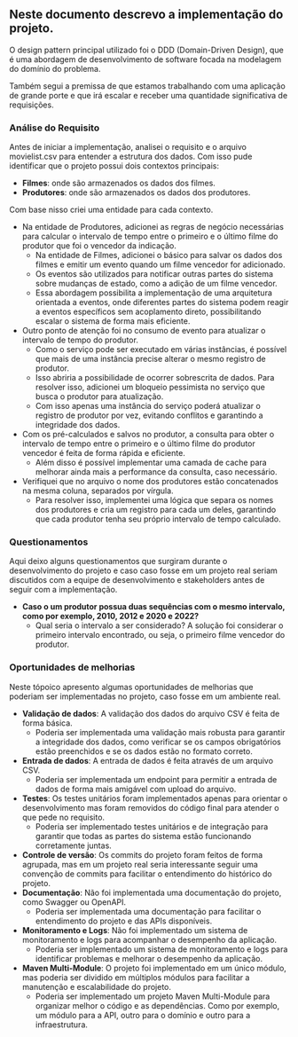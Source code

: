 ## Neste documento descrevo a implementação do projeto.
O design pattern principal utilizado foi o DDD (Domain-Driven Design), 
que é uma abordagem de desenvolvimento de software focada na modelagem do domínio do problema.

Também segui a premissa de que estamos trabalhando com uma aplicação de grande porte e que irá escalar e receber uma quantidade significativa de requisições.


### Análise do Requisito
Antes de iniciar a implementação, analisei o requisito e o arquivo movielist.csv para entender a estrutura dos dados.
Com isso pude identificar que o projeto possui dois contextos principais:
- **Filmes**: onde são armazenados os dados dos filmes.
- **Produtores**: onde são armazenados os dados dos produtores.

Com base nisso criei uma entidade para cada contexto.
* Na entidade de Produtores, adicionei as regras de negócio necessárias para calcular o intervalo de tempo entre o primeiro e o último filme do produtor que foi o vencedor da indicação.
  * Na entidade de Filmes, adicionei o básico para salvar os dados dos filmes e emitir um evento quando um filme vencedor for adicionado.
  * Os eventos são utilizados para notificar outras partes do sistema sobre mudanças de estado, como a adição de um filme vencedor.
  * Essa abordagem possibilita a implementação de uma arquitetura orientada a eventos, onde diferentes partes do sistema podem reagir a eventos específicos sem acoplamento direto,
  possibilitando escalar o sistema de forma mais eficiente.
* Outro ponto de atenção foi no consumo de evento para atualizar o intervalo de tempo do produtor. 
  * Como o serviço pode ser executado em várias instâncias, é possível que mais de uma instância precise alterar o mesmo registro de produtor.
  * Isso abriria a possibilidade de ocorrer sobrescrita de dados. Para resolver isso, adicionei um bloqueio pessimista no serviço que busca o produtor para atualização. 
  * Com isso apenas uma instância do serviço poderá atualizar o registro de produtor por vez, evitando conflitos e garantindo a integridade dos dados.
* Com os pré-calculados e salvos no produtor, a consulta para obter o intervalo de tempo entre o primeiro e o último filme do produtor vencedor é feita de forma rápida e eficiente.
  * Além disso é possível implementar uma camada de cache para melhorar ainda mais a performance da consulta, caso necessário.
* Verifiquei que no arquivo o nome dos produtores estão concatenados na mesma coluna, separados por vírgula.
  * Para resolver isso, implementei uma lógica que separa os nomes dos produtores e cria um registro para cada um deles, garantindo que cada produtor tenha seu próprio intervalo de tempo calculado.

### Questionamentos
Aqui deixo alguns questionamentos que surgiram durante o desenvolvimento do projeto
e caso caso fosse em um projeto real seriam discutidos com a equipe de desenvolvimento e stakeholders antes de seguir com a implementação.
* **Caso o um produtor possua duas sequências com o mesmo intervalo, como por exemplo, 2010, 2012 e 2020 e 2022?**
  * Qual seria o intervalo a ser considerado? A solução foi considerar o primeiro intervalo encontrado, ou seja, o primeiro filme vencedor do produtor.

### Oportunidades de melhorias
Neste tópoico apresento algumas oportunidades de melhorias que poderiam ser implementadas no projeto, caso fosse em um ambiente real.

* **Validação de dados**: A validação dos dados do arquivo CSV é feita de forma básica. 
  * Poderia ser implementada uma validação mais robusta para garantir a integridade dos dados, como verificar se os campos obrigatórios estão preenchidos e se os dados estão no formato correto.
* **Entrada de dados**: A entrada de dados é feita através de um arquivo CSV. 
  * Poderia ser implementada um endpoint para permitir a entrada de dados de forma mais amigável com upload do arquivo.
* **Testes**: Os testes unitários foram implementados apenas para orientar o desenvolvimento mas foram removidos do código final para atender o que pede no requisito.
  * Poderia ser implementado testes unitários e de integração para garantir que todas as partes do sistema estão funcionando corretamente juntas.
* **Controle de versão**: Os commits do projeto foram feitos de forma agrupada, mas em um projeto real seria interessante seguir uma convenção de commits para facilitar o entendimento do histórico do projeto.
* **Documentação**: Não foi implementada uma documentação do projeto, como Swagger ou OpenAPI.
  * Poderia ser implementada uma documentação para facilitar o entendimento do projeto e das APIs disponíveis.
* **Monitoramento e Logs**: Não foi implementado um sistema de monitoramento e logs para acompanhar o desempenho da aplicação.
  * Poderia ser implementado um sistema de monitoramento e logs para identificar problemas e melhorar o desempenho da aplicação.
* **Maven Multi-Module**: O projeto foi implementado em um único módulo, mas poderia ser dividido em múltiplos módulos para facilitar a manutenção e escalabilidade do projeto.
  * Poderia ser implementado um projeto Maven Multi-Module para organizar melhor o código e as dependências. Como por exemplo, um módulo para a API, outro para o domínio e outro para a infraestrutura.